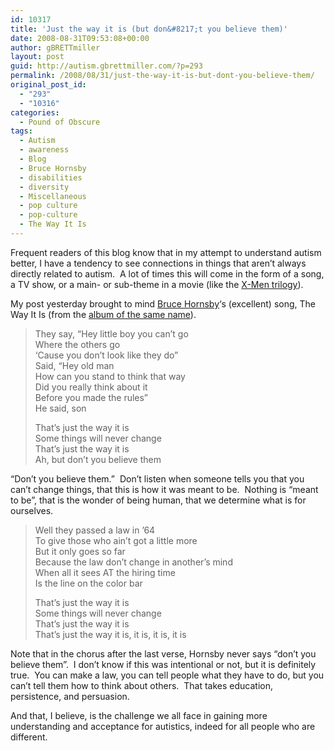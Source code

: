 ```yaml
---
id: 10317
title: 'Just the way it is (but don&#8217;t you believe them)'
date: 2008-08-31T09:53:08+00:00
author: gBRETTmiller
layout: post
guid: http://autism.gbrettmiller.com/?p=293
permalink: /2008/08/31/just-the-way-it-is-but-dont-you-believe-them/
original_post_id:
  - "293"
  - "10316"
categories:
  - Pound of Obscure
tags:
  - Autism
  - awareness
  - Blog
  - Bruce Hornsby
  - disabilities
  - diversity
  - Miscellaneous
  - pop culture
  - pop-culture
  - The Way It Is
---
```

Frequent readers of this blog know that in my attempt to understand autism better, I have a tendency to see connections in things that aren&#8217;t always directly related to autism.  A lot of times this will come in the form of a song, a TV show, or a main- or sub-theme in a movie (like the [X-Men trilogy](http://autism.gbrettmiller.com/2006/04/more-thoughts-on-autism-inspired-by-the-x-men-film-trilogy/)).

My post yesterday brought to mind [Bruce Hornsby](http://www.brucehornsby.com/)&#8216;s (excellent) song, The Way It Is (from the [album of the same name](http://www.brucehornsby.com/album_the_way_it_is.htm)).

> They say, &#8220;Hey little boy you can&#8217;t go  
> Where the others go  
> &#8216;Cause you don&#8217;t look like they do&#8221;  
> Said, &#8220;Hey old man  
> How can you stand to think that way  
> Did you really think about it  
> Before you made the rules&#8221;  
> He said, son
> 
> That&#8217;s just the way it is  
> Some things will never change  
> That&#8217;s just the way it is  
> Ah, but don&#8217;t you believe them

&#8220;Don&#8217;t you believe them.&#8221;  Don&#8217;t listen when someone tells you that you can&#8217;t change things, that this is how it was meant to be.  Nothing is &#8220;meant to be&#8221;, that is the wonder of being human, that we determine what is for ourselves.

> Well they passed a law in &#8217;64  
> To give those who ain&#8217;t got a little more  
> But it only goes so far  
> Because the law don&#8217;t change in another&#8217;s mind  
> When all it sees AT the hiring time  
> Is the line on the color bar
> 
> That&#8217;s just the way it is  
> Some things will never change  
> That&#8217;s just the way it is  
> That&#8217;s just the way it is, it is, it is, it is

Note that in the chorus after the last verse, Hornsby never says &#8220;don&#8217;t you believe them&#8221;.  I don&#8217;t know if this was intentional or not, but it is definitely true.  You can make a law, you can tell people what they have to do, but you can&#8217;t tell them how to think about others.  That takes education, persistence, and persuasion.

And that, I believe, is the challenge we all face in gaining more understanding and acceptance for autistics, indeed for all people who are different.